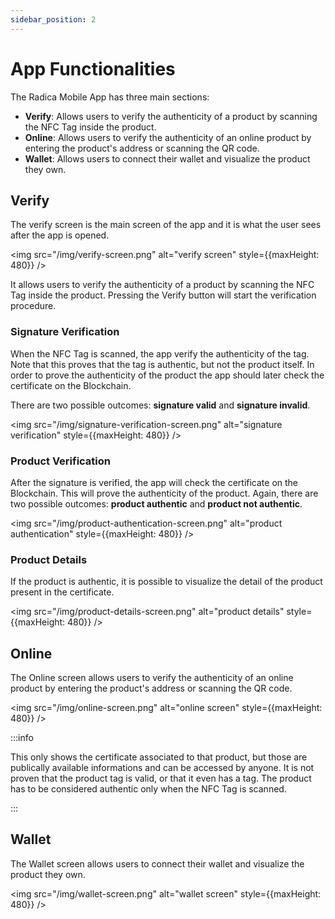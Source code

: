 ```yaml
---
sidebar_position: 2
---
```


# App Functionalities

The Radica Mobile App has three main sections:

- **Verify**: Allows users to verify the authenticity of a product by scanning the NFC Tag inside the product.
- **Online**: Allows users to verify the authenticity of an online product by entering the product's address or scanning the QR code.
- **Wallet**: Allows users to connect their wallet and visualize the product they own.

## Verify

The verify screen is the main screen of the app and it is what the user sees after the app is opened.

<img src="/img/verify-screen.png" alt="verify screen" style={{maxHeight: 480}} />

It allows users to verify the authenticity of a product by scanning the NFC Tag inside the product. Pressing the Verify button will start the verification procedure.

### Signature Verification

When the NFC Tag is scanned, the app verify the authenticity of the tag. Note that this proves that the tag is authentic, but not the product itself. In order to prove the authenticity of the product the app should later check the certificate on the Blockchain.

There are two possible outcomes: **signature valid** and **signature invalid**.

<img src="/img/signature-verification-screen.png" alt="signature verification" style={{maxHeight: 480}} />

### Product Verification

After the signature is verified, the app will check the certificate on the Blockchain. This will prove the authenticity of the product. Again, there are two possible outcomes: **product authentic** and **product not authentic**.

<img src="/img/product-authentication-screen.png" alt="product authentication" style={{maxHeight: 480}} />

### Product Details

If the product is authentic, it is possible to visualize the detail of the product present in the certificate.

<img src="/img/product-details-screen.png" alt="product details" style={{maxHeight: 480}} />

## Online

The Online screen allows users to verify the authenticity of an online product by entering the product's address or scanning the QR code.

<img src="/img/online-screen.png" alt="online screen" style={{maxHeight: 480}} />

:::info

This only shows the certificate associated to that product, but those are publically available informations and can be accessed by anyone. It is not proven that the product tag is valid, or that it even has a tag. The product has to be considered authentic only when the NFC Tag is scanned.

:::

## Wallet

The Wallet screen allows users to connect their wallet and visualize the product they own.

<img src="/img/wallet-screen.png" alt="wallet screen" style={{maxHeight: 480}} />
